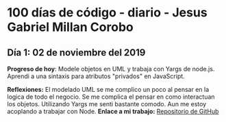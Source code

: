 # 100 días de código - diario - Jesus Gabriel Millan Corobo

## Día 1: 02 de noviembre del 2019


**Progreso de hoy**: Modele objetos en UML y trabaja con Yargs de node.js. Aprendi a una sintaxis para atributos "privados" en JavaScript.

**Reflexiones:** El modelado UML se me complico un poco al pensar en la logica de todo el negocio. Se me complica el pensar en como interactuan los objetos. Utilizando Yargs me senti bastante comodo. Aun me estoy acoplando a trabajar con Node.
**Enlace a mi trabajo:** [Repositorio de GitHub](https://github.com/jgmc3012/sistem-of-pay)